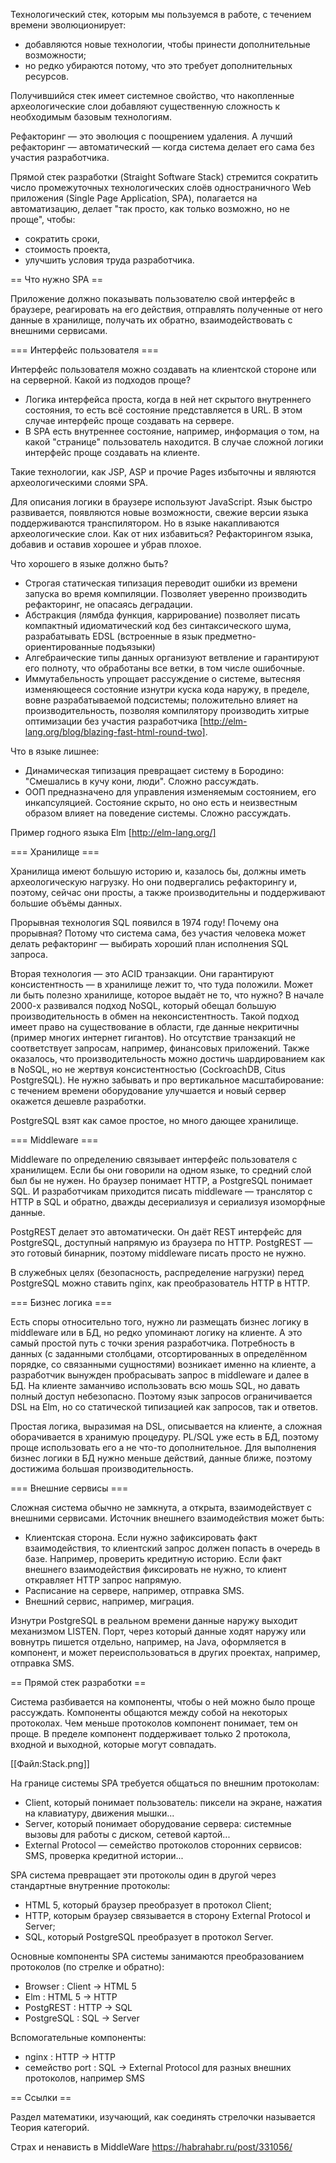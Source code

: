 Технологический стек, которым мы пользуемся в работе, с течением времени эволюционирует:
* добавляются новые технологии, чтобы принести дополнительные возможности;
* но редко убираются потому, что это требует дополнительных ресурсов.

Получившийся стек имеет системное свойство, что накопленные археологические слои добавляют существенную сложность к необходимым базовым технологиям.

Рефакторинг — это эволюция с поощрением удаления. А лучший рефакторинг — автоматический — когда система делает его сама без участия разработчика.

Прямой стек разработки (Straight Software Stack) стремится сократить число промежуточных технологических слоёв одностраничного Web приложения (Single Page Application, SPA), полагается на автоматизацию, делает "так просто, как только возможно, но не проще", чтобы:
* сократить сроки,
* стоимость проекта,
* улучшить условия труда разработчика.

== Что нужно SPA ==

Приложение должно показывать пользователю свой интерфейс в браузере, реагировать на его действия, отправлять полученные от него данные в хранилище, получать их обратно, взаимодействовать с внешними сервисами.

=== Интерфейс пользователя ===

Интерфейс пользователя можно создавать на клиентской стороне или на серверной. Какой из подходов проще?
* Логика интерфейса проста, когда в ней нет скрытого внутреннего состояния, то есть всё состояние представляется в URL. В этом случае интерфейс проще создавать на сервере.
* В SPA есть внутреннее состояние, например, информация о том, на какой "странице" пользователь находится. В случае сложной логики интерфейс проще создавать на клиенте.

Такие технологии, как JSP, ASP и прочие Pages избыточны и являются археологическими слоями SPA.

Для описания логики в браузере используют JavaScript. Язык быстро развивается, появляются новые возможности, свежие версии языка поддерживаются транспилятором. Но в языке накапливаются археологические слои. Как от них избавиться? Рефакторингом языка, добавив и оставив хорошее и убрав плохое.

Что хорошего в языке должно быть?
* Строгая статическая типизация переводит ошибки из времени запуска во время компиляции. Позволяет уверенно производить рефакторинг, не опасаясь деградации.
* Абстракция (лямбда функция, каррирование) позволяет писать компактный идиоматический код без синтаксического шума, разрабатывать EDSL (встроенные в язык предметно-ориентированные подъязыки)
* Алгебраические типы данных организуют ветвление и гарантируют его полноту, что обработаны все ветки, в том числе ошибочные.
* Иммутабельность упрощает рассуждение о системе, вытесняя изменяющееся состояние изнутри куска кода наружу, в пределе, вовне разрабатываемой подсистемы; положительно влияет на производительность, позволяя компилятору производить хитрые оптимизации без участия разработчика [http://elm-lang.org/blog/blazing-fast-html-round-two].

Что в языке лишнее:
* Динамическая типизация превращает систему в Бородино: "Смешались в кучу кони, люди". Сложно рассуждать.
* ООП предназначено для управления изменяемым состоянием, его инкапсуляцией. Состояние скрыто, но оно есть и неизвестным образом влияет на поведение системы. Сложно рассуждать.

Пример годного языка Elm [http://elm-lang.org/]

=== Хранилище ===

Хранилища имеют большую историю и, казалось бы, должны иметь археологическую нагрузку. Но они подвергались рефакторингу и, поэтому, сейчас они просты, а также производительны и поддерживают большие объёмы данных.

Прорывная технология SQL появился в 1974 году! Почему она прорывная? Потому что система сама, без участия человека может делать рефакторинг — выбирать хороший план исполнения SQL запроса.

Вторая технология — это ACID транзакции. Они гарантируют консистентность — в хранилище лежит то, что туда положили. Может ли быть полезно хранилище, которое выдаёт не то, что нужно? В начале 2000-х развивался подход NoSQL, который обещал большую производительность в обмен на неконсистентность. Такой подход имеет право на существование в области, где данные некритичны (пример многих интернет гигантов). Но отсутствие транзакций не соответствует запросам, например, финансовых приложений. Также оказалось, что производительность можно достичь шардированием как в NoSQL, но не жертвуя консистентностью (CockroachDB, Сitus PostgreSQL). Не нужно забывать и про вертикальное масштабирование: с течением времени оборудование улучшается и новый сервер окажется дешевле разработки.

PostgreSQL взят как самое простое, но много дающее хранилище.

=== Middleware ===

Middleware по определению связывает интерфейс пользователя с хранилищем. Если бы они говорили на одном языке, то средний слой был бы не нужен. Но браузер понимает HTTP, а PostgreSQL понимает SQL. И разработчикам приходится писать middleware — транслятор c HTTP в SQL и обратно, дважды десериализуя и сериализуя изоморфные данные.

PostgREST делает это автоматически. Он даёт REST интерфейс для PostgreSQL, доступный напрямую из браузера по HTTP. PostgREST — это готовый бинарник, поэтому middleware писать просто не нужно.

В служебных целях (безопасность, распределение нагрузки) перед PostgreSQL можно ставить nginx, как преобразователь HTTP в HTTP.

=== Бизнес логика ===

Есть споры относительно того, нужно ли размещать бизнес логику в middleware или в БД, но редко упоминают логику на клиенте. А это самый простой путь с точки зрения разработчика. Потребность в данных (с заданными столбцами, отсортированных в определённом порядке, со связанными сущностями) возникает именно на клиенте, а разработчик вынужден пробрасывать запрос в middleware и далее в БД. На клиенте заманчиво использовать всю мошь SQL, но давать полный доступ небезопасно. Поэтому язык запросов ограничивается DSL на Elm, но со статической типизацией как запросов, так и ответов.

Простая логика, выразимая на DSL, описывается на клиенте, а сложная оборачивается в хранимую процедуру. PL/SQL уже есть в БД, поэтому проще использовать его а не что-то дополнительное. Для выполнения бизнес логики в БД нужно меньше действий, данные ближе, поэтому достижима большая производительность.

=== Внешние сервисы ===

Сложная система обычно не замкнута, а открыта, взаимодействует с внешними сервисами. Источник внешнего взаимодействия может быть:
* Клиентская сторона. Если нужно зафиксировать факт взаимодействия, то клиентский запрос должен попасть в очередь в базе. Например, проверить кредитную историю. Если факт внешнего взаимодействия фиксировать не нужно, то клиент откравляет HTTP запрос напрямую.
* Расписание на сервере, например, отправка SMS.
* Внешний сервис, например, миграция.

Изнутри PostgreSQL в реальном времени данные наружу выходит механизмом LISTEN. Порт, через который данные ходят наружу или вовнутрь пишется отдельно, например, на Java, оформляется в компонент, и может переиспользоваться в других проектах, например, отправка SMS.

== Прямой стек разработки ==

Система разбивается на компоненты, чтобы о ней можно было проще рассуждать. Компоненты общаются между собой на некоторых протоколах. Чем меньше протоколов компонент понимает, тем он проще. В пределе компонент поддерживает только 2 протокола, входной и выходной, которые могут совпадать.

[[Файл:Stack.png]]

На границе системы SPA требуется общаться по внешним протоколам:
* Client, который понимает пользователь: пиксели на экране, нажатия на клавиатуру, движения мышки...
* Server, который понимает оборудование сервера: системные вызовы для работы с диском, сетевой картой...
* External Protocol — семейство протоколов сторонних сервисов: SMS, проверка кредитной истории...

SPA система превращает эти протоколы один в другой через стандартные внутренние протоколы:
* HTML 5, который браузер преобразует в протокол Client;
* HTTP, которым браузер связывается в сторону External Protocol и Server;
* SQL, который PostgreSQL преобразует в протокол Server.

Основные компоненты SPA системы занимаются преобразованием протоколов (по стрелке и обратно):
* Browser : Client -> HTML 5
* Elm : HTML 5 -> HTTP
* PostgREST : HTTP -> SQL
* PostgreSQL : SQL -> Server

Вспомогательные компоненты:
* nginx : HTTP -> HTTP
* семейство port : SQL -> External Protocol для разных внешних протоколов, например SMS

== Ссылки ==

Раздел математики, изучающий, как соединять стрелочки называется Теория категорий.

Страх и ненависть в MiddleWare https://habrahabr.ru/post/331056/
